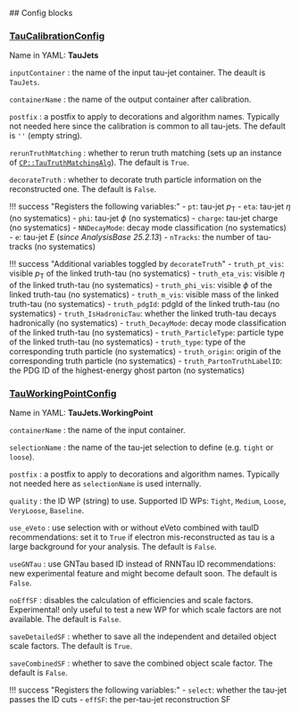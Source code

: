 <!---
## Make-methods

### [makeTauCalibrationConfig](https://acode-browser1.usatlas.bnl.gov/lxr/source/athena/PhysicsAnalysis/Algorithms/TauAnalysisAlgorithms/python/TauAnalysisConfig.py)

`seq`
:   the config sequence.

`containerName`
:   the name of the output container after calibration.

`postfix`
:   a postfix to apply to decorations and algorithm names. Typically not needed here since the calibration is common to all taus.

`rerunTruthMatching`
:   whether to rerun truth matching (sets up an instance of [`CP::TauTruthMatchingAlg`](https://acode-browser1.usatlas.bnl.gov/lxr/source/athena/PhysicsAnalysis/Algorithms/TauAnalysisAlgorithms/Root/TauTruthMatchingAlg.cxx)). The default is `True`.

!!! success "Registers the following variables:"
    - `pt`: tau-jet $p_\mathrm{T}$
    - `eta`: tau-jet $\eta$ (no systematics)
    - `phi`: tau-jet $\phi$ (no systematics)
    - `e`: tau-jet $E$
    - `charge`: tau-jet charge (no systematics)

### [makeTauWorkingPointConfig](https://acode-browser1.usatlas.bnl.gov/lxr/source/athena/PhysicsAnalysis/Algorithms/TauAnalysisAlgorithms/python/TauAnalysisConfig.py)

`seq`
:   the config sequence.

`containerName`
:   the name of the input container.

`selectionName`
:   the name of the tau-jet selection to define (e.g. `tight` or `loose`).

`postfix`
:   a postfix to apply to decorations and algorithm names. Typically not needed here as `selectionName` is used internally.

`workingPoint`
:   the ID WP to use (single string). Supported ID WPs: `Tight`, `Medium`, `Loose`, `VeryLoose`, `NoID`.

`legacyRecommendations`
:   whether to use legacy tau-jet BDT and electron veto recommendations. The default is `False`.

`noEffSF`
:   disables the calculation of efficiencies and scale factors. Experimental! only useful to test a new WP for which scale factors are not available. The default is `False`.

`addSelectionToPreselection`
:   whether to retain only tau-jets satisfying the working pointrequirements. The default is `True`.

!!! success "Registers the following variables:"
    - `select`: whether the tau-jet passes the ID cuts
    - `effSF`: the per-tau-jet reconstruction SF
--->

## Config blocks

### [TauCalibrationConfig](https://acode-browser1.usatlas.bnl.gov/lxr/source/athena/PhysicsAnalysis/Algorithms/TauAnalysisAlgorithms/python/TauAnalysisConfig.py)
Name in YAML: **TauJets**

`inputContainer`
:   the name of the input tau-jet container. The deault is `TauJets`.

`containerName`
:   the name of the output container after calibration.

`postfix`
:   a postfix to apply to decorations and algorithm names. Typically not needed here since the calibration is common to all tau-jets. The default is `''` (empty string).

`rerunTruthMatching`
:   whether to rerun truth matching (sets up an instance of [`CP::TauTruthMatchingAlg`](https://acode-browser1.usatlas.bnl.gov/lxr/source/athena/PhysicsAnalysis/Algorithms/TauAnalysisAlgorithms/Root/TauTruthMatchingAlg.cxx)). The default is `True`.

`decorateTruth`
:   whether to decorate truth particle information on the reconstructed one. The default is `False`.

!!! success "Registers the following variables:"
    - `pt`: tau-jet $p_\mathrm{T}$
    - `eta`: tau-jet $\eta$ (no systematics)
    - `phi`: tau-jet $\phi$ (no systematics)
    - `charge`: tau-jet charge (no systematics)
    - `NNDecayMode`: decay mode classification (no systematics)
    - `e`: tau-jet $E$ (*since AnalysisBase 25.2.13*)
    - `nTracks`: the number of tau-tracks (no systematics)

!!! success "Additional variables toggled by `decorateTruth`"
    - `truth_pt_vis`: visible $p_\mathrm{T}$ of the linked truth-tau (no systematics)
    - `truth_eta_vis`: visible $\eta$ of the linked truth-tau (no systematics)
    - `truth_phi_vis`: visible $\phi$ of the linked truth-tau (no systematics)
    - `truth_m_vis`: visible mass of the linked truth-tau (no systematics)
    - `truth_pdgId`: pdgId of the linked truth-tau (no systematics)
    - `truth_IsHadronicTau`: whether the linked truth-tau decays hadronically (no systematics)
    - `truth_DecayMode`: decay mode classification of the linked truth-tau  (no systematics)
    - `truth_ParticleType`: particle type of the linked truth-tau (no systematics)
    - `truth_type`: type of the corresponding truth particle (no systematics)
    - `truth_origin`: origin of the corresponding truth particle (no systematics)
    - `truth_PartonTruthLabelID`: the PDG ID of the highest-energy ghost parton (no systematics)

### [TauWorkingPointConfig](https://acode-browser1.usatlas.bnl.gov/lxr/source/athena/PhysicsAnalysis/Algorithms/TauAnalysisAlgorithms/python/TauAnalysisConfig.py)
Name in YAML: **TauJets.WorkingPoint**

`containerName`
:   the name of the input container.

`selectionName`
:   the name of the tau-jet selection to define (e.g. `tight` or `loose`).

`postfix`
:   a postfix to apply to decorations and algorithm names. Typically not needed here as `selectionName` is used internally.

`quality`
:   the ID WP (string) to use. Supported ID WPs: `Tight`, `Medium`, `Loose`, `VeryLoose`, `Baseline`.

`use_eVeto`
:   use selection with or without eVeto combined with tauID recommendations: set it to `True` if electron mis-reconstructed as tau is a large background for your analysis. The default is `False`.

`useGNTau`
:   use GNTau based ID instead of RNNTau ID recommendations: new experimental feature and might become default soon. The default is `False`.

`noEffSF`
:   disables the calculation of efficiencies and scale factors. Experimental! only useful to test a new WP for which scale factors are not available. The default is `False`.

`saveDetailedSF`
:   whether to save all	the independent	and detailed object scale factors. The default is `True`.

`saveCombinedSF`
:   whether to save the	combined object	scale factor. The default is `False`.

!!! success "Registers the following variables:"
    - `select`: whether the tau-jet passes the ID cuts
    - `effSF`: the per-tau-jet reconstruction SF
